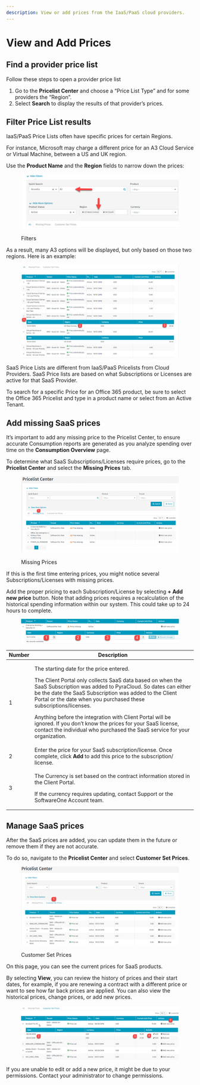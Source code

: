 ```yaml
---
description: View or add prices from the IaaS/PaaS cloud providers.
---
```


# View and Add Prices

## Find a provider price list <a href="#finding-a-provider-price-list" id="finding-a-provider-price-list"></a>

Follow these steps to open a provider price list

1. Go to the **Pricelist Center** and choose a “Price List Type” and for some providers the “Region”.
2. Select **Search** to display the results of that provider’s prices.

## Filter Price List results <a href="#filtering-the-price-list-results" id="filtering-the-price-list-results"></a>

IaaS/PaaS Price Lists often have specific prices for certain Regions.&#x20;

For instance, Microsoft may charge a different price for an A3 Cloud Service or Virtual Machine, between a US and UK region.

Use the **Product Name** and the **Region** fields to narrow down the prices:

<figure><img src="../../../.gitbook/assets/image (296).png" alt=""><figcaption><p>Filters</p></figcaption></figure>

As a result, many A3 options will be displayed, but only based on those two regions. Here is an example:

<figure><img src="../../../.gitbook/assets/image (297).png" alt=""><figcaption></figcaption></figure>

SaaS Price Lists are different from IaaS/PaaS Pricelists from Cloud Providers. SaaS Price lists are based on what Subscriptions or Licenses are active for that SaaS Provider.&#x20;

To search for a specific Price for an Office 365 product, be sure to select the Office 365 Pricelist and type in a product name or select from an Active Tenant.

## Add missing SaaS prices <a href="#adding-missing-saas-prices" id="adding-missing-saas-prices"></a>

It’s important to add any missing price to the Pricelist Center, to ensure accurate Consumption reports are generated as you analyze spending over time on the **Consumption Overview** page.&#x20;

To determine what SaaS Subscriptions/Licenses require prices, go to the **Pricelist Center** and select the **Missing Prices** tab.

<figure><img src="../../../.gitbook/assets/image (298).png" alt=""><figcaption><p>Missing Prices</p></figcaption></figure>

If this is the first time entering prices, you might notice several Subscriptions/Licenses with missing prices.

Add the proper pricing to each Subscription/License by selecting **+ Add new price** button. Note that adding prices requires a recalculation of the historical spending information within our system. This could take up to 24 hours to complete.

<figure><img src="../../../.gitbook/assets/image (299).png" alt=""><figcaption></figcaption></figure>

| Number | Description                                                                                                                                                                                                                                                                                                                                                                                                                                                                                                                             |
| ------ | --------------------------------------------------------------------------------------------------------------------------------------------------------------------------------------------------------------------------------------------------------------------------------------------------------------------------------------------------------------------------------------------------------------------------------------------------------------------------------------------------------------------------------------- |
| 1      | <p>The starting date for the price entered. </p><p></p><p>The Client Portal only collects SaaS data based on when the SaaS Subscription was added to PyraCloud. So dates can either be the date the SaaS Subscription was added to the Client Portal or the date when you purchased these subscriptions/licenses.</p><p></p><p>Anything before the integration with Client Portal will be ignored. If you don’t know the prices for your SaaS license, contact the individual who purchased the SaaS service for your organization.</p> |
| 2      | Enter the price for your SaaS subscription/license. Once complete, click **Add** to add this price to the subscription/ license.                                                                                                                                                                                                                                                                                                                                                                                                        |
| 3      | <p>The Currency is set based on the contract information stored in the Client Portal. </p><p></p><p>If the currency requires updating, contact Support or the SoftwareOne Account team.</p>                                                                                                                                                                                                                                                                                                                                             |

## Manage SaaS prices <a href="#managing-saas-prices" id="managing-saas-prices"></a>

After the SaaS prices are added, you can update them in the future or remove them if they are not accurate.&#x20;

To do so, navigate to the **Pricelist Center** and select **Customer Set Prices**.

<figure><img src="../../../.gitbook/assets/image (300).png" alt=""><figcaption><p>Customer Set Prices</p></figcaption></figure>

On this page, you can see the current prices for SaaS products.&#x20;

By selecting **View**, you can review the history of prices and their start dates, for example, if you are renewing a contract with a different price or want to see how far back prices are applied. You can also view the historical prices, change prices, or add new prices.

<figure><img src="../../../.gitbook/assets/image (301).png" alt=""><figcaption></figcaption></figure>

If you are unable to edit or add a new price, it might be due to your permissions. Contact your administrator to change permissions.
